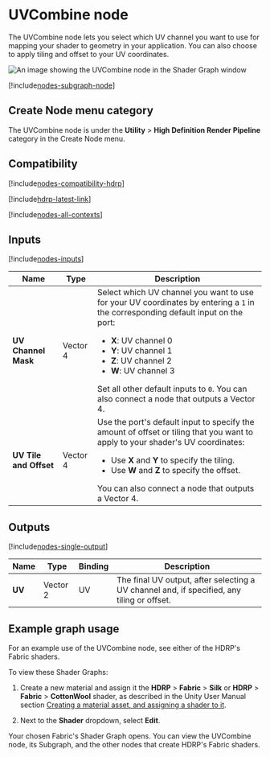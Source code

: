 # UVCombine node

The UVCombine node lets you select which UV channel you want to use for mapping your shader to geometry in your application. You can also choose to apply tiling and offset to your UV coordinates.

![An image showing the UVCombine node in the Shader Graph window](images/sg-uvcombine-node.png)

[!include[nodes-subgraph-node](./snippets/nodes-subgraph-node.md)]

## Create Node menu category

The UVCombine node is under the **Utility** &gt; **High Definition Render Pipeline** category in the Create Node menu.

## Compatibility

[!include[nodes-compatibility-hdrp](./snippets/nodes-compatibility-hdrp.md)]

[!include[hdrp-latest-link](./snippets/hdrp-latest-link.md)]

[!include[nodes-all-contexts](./snippets/nodes-all-contexts.md)]

## Inputs

[!include[nodes-inputs](./snippets/nodes-inputs.md)]

<table>
<thead>
<tr>
<th><strong>Name</strong></th>
<th><strong>Type</strong></th>
<th><strong>Description</strong></th>
</tr>
</thead>
<tbody>
<tr>
<td><strong>UV Channel Mask</strong></td>
<td>Vector 4</td>
<td>Select which UV channel you want to use for your UV coordinates by entering a <code>1</code> in the corresponding default input on the port:
<ul>
<li><strong>X</strong>: UV channel 0</li>
<li><strong>Y</strong>: UV channel 1</li>
<li><strong>Z</strong>: UV channel 2</li>
<li><strong>W</strong>: UV channel 3</li>
</ul>
Set all other default inputs to <code>0</code>. You can also connect a node that outputs a Vector 4.</td>
</tr>
<tr>
<td><strong>UV Tile and Offset</strong></td>
<td>Vector 4</td>
<td>Use the port's default input to specify the amount of offset or tiling that you want to apply to your shader's UV coordinates:
<ul>
<li>Use <strong>X</strong> and <strong>Y</strong> to specify the tiling.</li>
<li>Use <strong>W</strong> and <strong>Z</strong> to specify the offset.</li>
</ul>
You can also connect a node that outputs a Vector 4.</td>
</tr>
</tbody>
</table>


## Outputs

[!include[nodes-single-output](./snippets/nodes-single-output.md)] <!-- SINGLE OUTPUT PORT INCLUDE -->

<table>
<thead>
<tr>
<th><strong>Name</strong></th>
<th><strong>Type</strong></th>
<th><strong>Binding</strong></th>
<th><strong>Description</strong></th>
</tr>
</thead>
<tbody>
<tr>
<td><strong>UV</strong></td>
<td>Vector 2</td>
<td>UV</td>
<td>The final UV output, after selecting a UV channel and, if specified, any tiling or offset.</td>
</tr>
</tbody>
</table>

## Example graph usage

For an example use of the UVCombine node, see either of the HDRP's Fabric shaders.

To view these Shader Graphs:

1. Create a new material and assign it the **HDRP** &gt; **Fabric** &gt; **Silk** or **HDRP** &gt; **Fabric** &gt; **CottonWool** shader, as described in the Unity User Manual section [Creating a material asset, and assigning a shader to it](https://docs.unity3d.com/Documentation/Manual/materials-introduction.html).

2. Next to the **Shader** dropdown, select **Edit**.

Your chosen Fabric's Shader Graph opens. You can view the UVCombine node, its Subgraph, and the other nodes that create HDRP's Fabric shaders.
